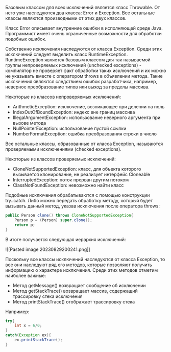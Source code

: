 Базовым классом для всех исключений является класс Throwable. От него уже наследуются два класса: Error и Exception. Все остальные классы являются производными от этих двух классов.

Класс Error описывает внутренние ошибки в исполняющей среде Java. Программист имеет очень ограниченные возможности для обработки подобных ошибок.

Собственно исключения наследуются от класса Exception. Среди этих исключений следует выделить класс RuntimeException. RuntimeException является базовым классом для так называемой группы непроверяемых исключений (unchecked exceptions) - компилятор не проверяет факт обработки таких исключений и их можно не указывать вместе с оператором throws в объявлении метода. Такие исключения являются следствием ошибок разработчика, например, неверное преобразование типов или выход за пределы массива.

Некоторые из классов непроверяемых исключений:

- ArithmeticException: исключение, возникающее при делении на ноль
- IndexOutOfBoundException: индекс вне границ массива
- IllegalArgumentException: использование неверного аргумента при вызове метода
- NullPointerException: использование пустой ссылки
- NumberFormatException: ошибка преобразования строки в число

Все остальные классы, образованные от класса Exception, называются проверяемыми исключениями (checked exceptions).

Некоторые из классов проверяемых исключений:

- CloneNotSupportedException: класс, для объекта которого вызывается клонирование, не реализует интерфейс Cloneable
- InterruptedException: поток прерван другим потоком
- ClassNotFoundException: невозможно найти класс

Подобные исключения обрабатываются с помощью конструкции try..catch. Либо можно передать обработку методу, который будет вызывать данный метод, указав исключения после оператора throws:

```Java
public Person clone() throws CloneNotSupportedException{
    Person p = (Person) super.clone();
    return p;
}
```

В итоге получается следующая иерархия исключений:

![[Pasted image 20230829200241.png]]

Поскольку все классы исключений наследуются от класса Exception, то все они наследуют ряд его методов, которые позволяют получить информацию о характере исключения. Среди этих методов отметим наиболее важные:

- Метод getMessage() возвращает сообщение об исключении
- Метод getStackTrace() возвращает массив, содержащий трассировку стека исключения
- Метод printStackTrace() отображает трассировку стека

Например:

```Java
try{
    int x = 6/0;
}
catch(Exception ex){
    ex.printStackTrace();
}
```


